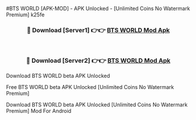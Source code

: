 #BTS WORLD [APK-MOD] - APK Unlocked - [Unlimited Coins No Watermark Premium] k25fe



<div align="center">

<h3>🔴 Download [Server1] 👉👉 <a href="https://momento.my/?title=BTS_WORLD">BTS WORLD Mod Apk</a></h3><br>

<h3>🔴 Download [Server2] 👉👉 <a href="https://momento.my/?title=BTS_WORLD">BTS WORLD Mod Apk</a></h3>
</div>



Download BTS WORLD beta APK Unlocked

Free BTS WORLD beta APK Unlocked [Unlimited Coins No Watermark Premium]

Download BTS WORLD beta APK Unlocked [Unlimited Coins No Watermark Premium] Mod For Android
